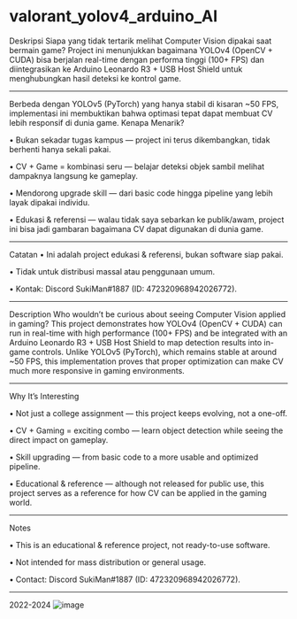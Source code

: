 # valorant_yolov4_arduino_AI

Deskripsi
Siapa yang tidak tertarik melihat Computer Vision dipakai saat bermain game?
Project ini menunjukkan bagaimana YOLOv4 (OpenCV + CUDA) bisa berjalan real-time dengan performa tinggi (100+ FPS) dan diintegrasikan ke Arduino Leonardo R3 + USB Host Shield untuk menghubungkan hasil deteksi ke kontrol game.
________________________________________
Berbeda dengan YOLOv5 (PyTorch) yang hanya stabil di kisaran ~50 FPS, implementasi ini membuktikan bahwa optimasi tepat dapat membuat CV lebih responsif di dunia game.
Kenapa Menarik?

•	Bukan sekadar tugas kampus — project ini terus dikembangkan, tidak berhenti hanya sekali pakai.

•	CV + Game = kombinasi seru — belajar deteksi objek sambil melihat dampaknya langsung ke gameplay.

•	Mendorong upgrade skill — dari basic code hingga pipeline yang lebih layak dipakai individu.

•	Edukasi & referensi — walau tidak saya sebarkan ke publik/awam, project ini bisa jadi gambaran bagaimana CV dapat digunakan di dunia game.
________________________________________
Catatan
•	Ini adalah project edukasi & referensi, bukan software siap pakai.

•	Tidak untuk distribusi massal atau penggunaan umum.

•	Kontak: Discord SukiMan#1887 (ID: 472320968942026772).

________________________________________

Description
Who wouldn’t be curious about seeing Computer Vision applied in gaming?
This project demonstrates how YOLOv4 (OpenCV + CUDA) can run in real-time with high performance (100+ FPS) and be integrated with an Arduino Leonardo R3 + USB Host Shield to map detection results into in-game controls.
Unlike YOLOv5 (PyTorch), which remains stable at around ~50 FPS, this implementation proves that proper optimization can make CV much more responsive in gaming environments.
________________________________________
Why It’s Interesting

•	Not just a college assignment — this project keeps evolving, not a one-off.

•	CV + Gaming = exciting combo — learn object detection while seeing the direct impact on gameplay.

•	Skill upgrading — from basic code to a more usable and optimized pipeline.

•	Educational & reference — although not released for public use, this project serves as a reference for how CV can be applied in the gaming world.
________________________________________
Notes

•	This is an educational & reference project, not ready-to-use software.

•	Not intended for mass distribution or general usage.

•	Contact: Discord SukiMan#1887 (ID: 472320968942026772).
________________________________________


2022-2024
![image](https://github.com/vandot5647/valorant_yolov4_arduino_AI/assets/95358566/cf470ef9-141e-49a4-901a-2064d248c004)


